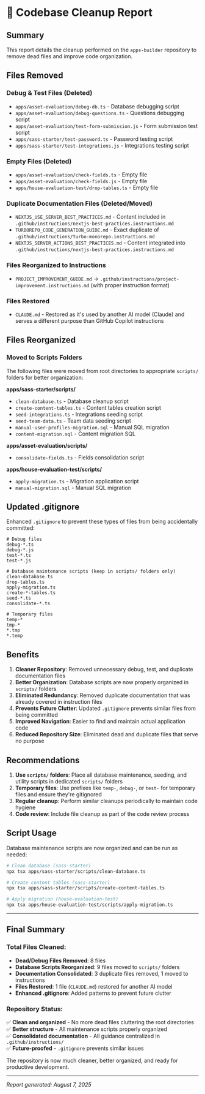 # 🧹 Codebase Cleanup Report

## Summary
This report details the cleanup performed on the `apps-builder` repository to remove dead files and improve code organization.

## Files Removed

### Debug & Test Files (Deleted)
- `apps/asset-evaluation/debug-db.ts` - Database debugging script
- `apps/asset-evaluation/debug-questions.ts` - Questions debugging script
- `apps/asset-evaluation/test-form-submission.js` - Form submission test script
- `apps/sass-starter/test-password.ts` - Password testing script
- `apps/sass-starter/test-integrations.js` - Integrations testing script

### Empty Files (Deleted)
- `apps/asset-evaluation/check-fields.ts` - Empty file
- `apps/asset-evaluation/check-fields.js` - Empty file
- `apps/house-evaluation-test/drop-tables.ts` - Empty file

### Duplicate Documentation Files (Deleted/Moved)
- `NEXTJS_USE_SERVER_BEST_PRACTICES.md` - Content included in `.github/instructions/nextjs-best-practices.instructions.md`
- `TURBOREPO_CODE_GENERATION_GUIDE.md` - Exact duplicate of `.github/instructions/turbo-monorepo.instructions.md`
- `NEXTJS_SERVER_ACTIONS_BEST_PRACTICES.md` - Content integrated into `.github/instructions/nextjs-best-practices.instructions.md`

### Files Reorganized to Instructions
- `PROJECT_IMPROVEMENT_GUIDE.md` → `.github/instructions/project-improvement.instructions.md` (with proper instruction format)

### Files Restored
- `CLAUDE.md` - Restored as it's used by another AI model (Claude) and serves a different purpose than GitHub Copilot instructions

## Files Reorganized

### Moved to Scripts Folders
The following files were moved from root directories to appropriate `scripts/` folders for better organization:

**apps/sass-starter/scripts/**
- `clean-database.ts` - Database cleanup script
- `create-content-tables.ts` - Content tables creation script
- `seed-integrations.ts` - Integrations seeding script
- `seed-team-data.ts` - Team data seeding script
- `manual-user-profiles-migration.sql` - Manual SQL migration
- `content-migration.sql` - Content migration SQL

**apps/asset-evaluation/scripts/**
- `consolidate-fields.ts` - Fields consolidation script

**apps/house-evaluation-test/scripts/**
- `apply-migration.ts` - Migration application script
- `manual-migration.sql` - Manual SQL migration

## Updated .gitignore

Enhanced `.gitignore` to prevent these types of files from being accidentally committed:

```ignore
# Debug files
debug-*.ts
debug-*.js
test-*.ts
test-*.js

# Database maintenance scripts (keep in scripts/ folders only)
clean-database.ts
drop-tables.ts
apply-migration.ts
create-*-tables.ts
seed-*.ts
consolidate-*.ts

# Temporary files
temp-*
tmp-*
*.tmp
*.temp
```

## Benefits

1. **Cleaner Repository**: Removed unnecessary debug, test, and duplicate documentation files
2. **Better Organization**: Database scripts are now properly organized in `scripts/` folders
3. **Eliminated Redundancy**: Removed duplicate documentation that was already covered in instruction files
4. **Prevents Future Clutter**: Updated `.gitignore` prevents similar files from being committed
5. **Improved Navigation**: Easier to find and maintain actual application code
6. **Reduced Repository Size**: Eliminated dead and duplicate files that serve no purpose

## Recommendations

1. **Use `scripts/` folders**: Place all database maintenance, seeding, and utility scripts in dedicated `scripts/` folders
2. **Temporary files**: Use prefixes like `temp-`, `debug-`, or `test-` for temporary files and ensure they're gitignored
3. **Regular cleanup**: Perform similar cleanups periodically to maintain code hygiene
4. **Code review**: Include file cleanup as part of the code review process

## Script Usage

Database maintenance scripts are now organized and can be run as needed:

```bash
# Clean database (sass-starter)
npx tsx apps/sass-starter/scripts/clean-database.ts

# Create content tables (sass-starter)
npx tsx apps/sass-starter/scripts/create-content-tables.ts

# Apply migration (house-evaluation-test)
npx tsx apps/house-evaluation-test/scripts/apply-migration.ts
```

---

## Final Summary

### Total Files Cleaned:
- **Dead/Debug Files Removed**: 8 files
- **Database Scripts Reorganized**: 9 files moved to `scripts/` folders  
- **Documentation Consolidated**: 3 duplicate files removed, 1 moved to instructions
- **Files Restored**: 1 file (`CLAUDE.md`) restored for another AI model
- **Enhanced .gitignore**: Added patterns to prevent future clutter

### Repository Status:
✅ **Clean and organized** - No more dead files cluttering the root directories  
✅ **Better structure** - All maintenance scripts properly organized  
✅ **Consolidated documentation** - All guidance centralized in `.github/instructions/`  
✅ **Future-proofed** - `.gitignore` prevents similar issues

The repository is now much cleaner, better organized, and ready for productive development.

---
*Report generated: August 7, 2025*
